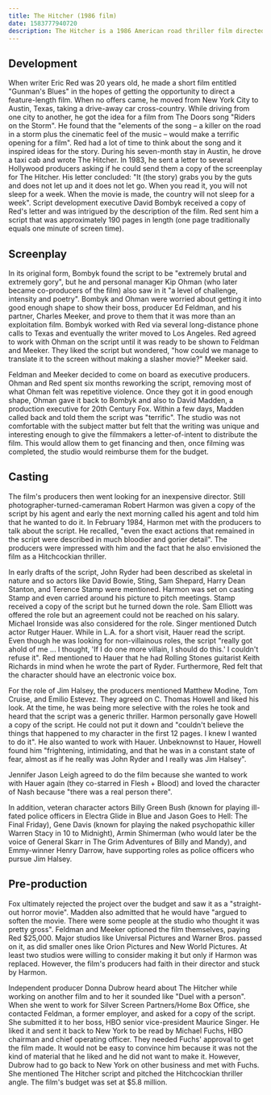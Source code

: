```yaml
---
title: The Hitcher (1986 film)
date: 1583777940720
description: The Hitcher is a 1986 American road thriller film directed by Robert Harmon and written by Eric Red. It stars Rutger Hauer as a homicidal maniac and C. Thomas Howell as his primary victim. It was released in the United States on February 21, 1986. The film was met with tepid critical response and grossed about $5.8 million.
---
```


## Development

When writer Eric Red was 20 years old, he made a short film entitled "Gunman's Blues" in the hopes of getting the opportunity to direct a feature-length film. When no offers came, he moved from New York City to Austin, Texas, taking a drive-away car cross-country. While driving from one city to another, he got the idea for a film from The Doors song "Riders on the Storm". He found that the "elements of the song – a killer on the road in a storm plus the cinematic feel of the music – would make a terrific opening for a film". Red had a lot of time to think about the song and it inspired ideas for the story. During his seven-month stay in Austin, he drove a taxi cab and wrote The Hitcher. In 1983, he sent a letter to several Hollywood producers asking if he could send them a copy of the screenplay for The Hitcher. His letter concluded: "It (the story) grabs you by the guts and does not let up and it does not let go. When you read it, you will not sleep for a week. When the movie is made, the country will not sleep for a week". Script development executive David Bombyk received a copy of Red's letter and was intrigued by the description of the film. Red sent him a script that was approximately 190 pages in length (one page traditionally equals one minute of screen time).

## Screenplay

In its original form, Bombyk found the script to be "extremely brutal and extremely gory", but he and personal manager Kip Ohman (who later became co-producers of the film) also saw in it "a level of challenge, intensity and poetry". Bombyk and Ohman were worried about getting it into good enough shape to show their boss, producer Ed Feldman, and his partner, Charles Meeker, and prove to them that it was more than an exploitation film. Bombyk worked with Red via several long-distance phone calls to Texas and eventually the writer moved to Los Angeles. Red agreed to work with Ohman on the script until it was ready to be shown to Feldman and Meeker. They liked the script but wondered, "how could we manage to translate it to the screen without making a slasher movie?" Meeker said.

Feldman and Meeker decided to come on board as executive producers. Ohman and Red spent six months reworking the script, removing most of what Ohman felt was repetitive violence. Once they got it in good enough shape, Ohman gave it back to Bombyk and also to David Madden, a production executive for 20th Century Fox. Within a few days, Madden called back and told them the script was "terrific". The studio was not comfortable with the subject matter but felt that the writing was unique and interesting enough to give the filmmakers a letter-of-intent to distribute the film. This would allow them to get financing and then, once filming was completed, the studio would reimburse them for the budget.

## Casting

The film's producers then went looking for an inexpensive director. Still photographer-turned-cameraman Robert Harmon was given a copy of the script by his agent and early the next morning called his agent and told him that he wanted to do it. In February 1984, Harmon met with the producers to talk about the script. He recalled, "even the exact actions that remained in the script were described in much bloodier and gorier detail". The producers were impressed with him and the fact that he also envisioned the film as a Hitchcockian thriller. 

In early drafts of the script, John Ryder had been described as skeletal in nature and so actors like David Bowie, Sting, Sam Shepard, Harry Dean Stanton, and Terence Stamp were mentioned. Harmon was set on casting Stamp and even carried around his picture to pitch meetings. Stamp received a copy of the script but he turned down the role. Sam Elliott was offered the role but an agreement could not be reached on his salary. Michael Ironside was also considered for the role. Singer mentioned Dutch actor Rutger Hauer. While in L.A. for a short visit, Hauer read the script. Even though he was looking for non-villainous roles, the script "really got ahold of me ... I thought, 'If I do one more villain, I should do this.' I couldn't refuse it". Red mentioned to Hauer that he had Rolling Stones guitarist Keith Richards in mind when he wrote the part of Ryder. Furthermore, Red felt that the character should have an electronic voice box.

For the role of Jim Halsey, the producers mentioned Matthew Modine, Tom Cruise, and Emilio Estevez. They agreed on C. Thomas Howell and liked his look. At the time, he was being more selective with the roles he took and heard that the script was a generic thriller. Harmon personally gave Howell a copy of the script. He could not put it down and "couldn't believe the things that happened to my character in the first 12 pages. I knew I wanted to do it". He also wanted to work with Hauer. Unbeknownst to Hauer, Howell found him "frightening, intimidating, and that he was in a constant state of fear, almost as if he really was John Ryder and I really was Jim Halsey".

Jennifer Jason Leigh agreed to do the film because she wanted to work with Hauer again (they co-starred in Flesh + Blood) and loved the character of Nash because "there was a real person there".

In addition, veteran character actors Billy Green Bush (known for playing ill-fated police officers in Electra Glide in Blue and Jason Goes to Hell: The Final Friday), Gene Davis (known for playing the naked psychopathic killer Warren Stacy in 10 to Midnight), Armin Shimerman (who would later be the voice of General Skarr in The Grim Adventures of Billy and Mandy), and Emmy-winner Henry Darrow, have supporting roles as police officers who pursue Jim Halsey.

## Pre-production

Fox ultimately rejected the project over the budget and saw it as a "straight-out horror movie". Madden also admitted that he would have "argued to soften the movie. There were some people at the studio who thought it was pretty gross". Feldman and Meeker optioned the film themselves, paying Red $25,000. Major studios like Universal Pictures and Warner Bros. passed on it, as did smaller ones like Orion Pictures and New World Pictures. At least two studios were willing to consider making it but only if Harmon was replaced. However, the film's producers had faith in their director and stuck by Harmon.

Independent producer Donna Dubrow heard about The Hitcher while working on another film and to her it sounded like "Duel with a person". When she went to work for Silver Screen Partners/Home Box Office, she contacted Feldman, a former employer, and asked for a copy of the script. She submitted it to her boss, HBO senior vice-president Maurice Singer. He liked it and sent it back to New York to be read by Michael Fuchs, HBO chairman and chief operating officer. They needed Fuchs' approval to get the film made. It would not be easy to convince him because it was not the kind of material that he liked and he did not want to make it. However, Dubrow had to go back to New York on other business and met with Fuchs. She mentioned The Hitcher script and pitched the Hitchcockian thriller angle. The film's budget was set at $5.8 million.